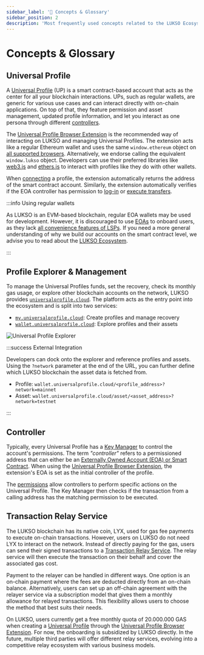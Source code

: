 ```yaml
---
sidebar_label: '📑 Concepts & Glossary'
sidebar_position: 2
description: 'Most frequently used concepts related to the LUKSO Ecosystem: Universal Profiles, Controllers, Transaction Relay Service.'
---
```


# Concepts & Glossary

## Universal Profile

A [Universal Profile](../standards/universal-profile/introduction.md) (UP) is a smart contract-based account that acts as the center for all your blockchain interactions. UPs, such as regular wallets, are generic for various use cases and can interact directly with on-chain applications. On top of that, they feature permission and asset management, updated profile information, and let you interact as one persona through different [controllers](#controller).

The [Universal Profile Browser Extension](/install-up-browser-extension) is the recommended way of interacting on LUKSO and managing Universal Profiles. The extension acts like a regular Ethereum wallet and uses the same `window.ethereum` object on [all supported browsers](/install-up-browser-extension). Alternatively, we endorse calling the equivalent `window.lukso` object. Developers can use their preferred libraries like [web3.js](https://web3js.readthedocs.io/) and [ethers.js](https://docs.ethers.org/) to interact with profiles like they do with other wallets.

When [connecting](https://docs.lukso.tech/learn/dapp-developer/connect-profile.md) a profile, the extension automatically returns the address of the smart contract account. Similarly, the extension automatically verifies if the EOA controller has permission to [log-in](../learn/dapp-developer/siwe.md) or [execute transfers](../learn/dapp-developer/transfer-lyx.md).

:::info Using regular wallets

As LUKSO is an EVM-based blockchain, regular EOA wallets may be used for development. However, it is discouraged to use [EOAs](https://ethereum.org/en/developers/docs/accounts/#types-of-account) to onboard users, as they lack [all convenience features of LSPs](../faq/onboarding/lukso-standards.md#what-are-the-main-features-of-lsps). If you need a more general understanding of why we build our accounts on the smart contract level, we advise you to read about the [LUKSO Ecosystem](https://medium.com/lukso/lukso-ecosystem-part-1-4c3f5d67b081).

:::

## Profile Explorer & Management

To manage the Universal Profiles funds, set the recovery, check its monthly gas usage, or explore other blockchain accounts on the network, LUKSO provides [`universalprofile.cloud`](https://universalprofile.cloud). The platform acts as the entry point into the ecosystem and is split into two services:

- [`my.universalprofile.cloud`](https://my.universalprofile.cloud/): Create profiles and manage recovery
- [`wallet.universalprofile.cloud`](https://my.universalprofile.cloud/): Explore profiles and their assets

![Universal Profile Explorer](../../static/img/learn/profile_explorer.png)

:::success External Integration

Developers can dock onto the explorer and reference profiles and assets. Using the `?network` parameter at the end of the URL, you can further define which LUKSO blockchain the asset data is fetched from.

- Profile: `wallet.universalprofile.cloud/<profile_address>?network=mainnet`
- Asset: `wallet.universalprofile.cloud/asset/<asset_address>?network=testnet`

:::

## Controller

Typically, every Universal Profile has a [Key Manager](../standards/universal-profile/lsp6-key-manager.md) to control the account's permissions. The term _"controller"_ refers to a permissioned address that can either be an [Externally Owned Account (EOA) or Smart Contract](https://ethereum.org/en/developers/docs/accounts/#types-of-account). When using the [Universal Profile Browser Extension](/install-up-browser-extension), the extension's EOA is set as the initial controller of the profile.

The [permissions](../standards/universal-profile/lsp6-key-manager.md#permissions) allow controllers to perform specific actions on the Universal Profile. The Key Manager then checks if the transaction from a calling address has the matching permission to be executed.

## Transaction Relay Service

The LUKSO blockchain has its native coin, LYX, used for gas fee payments to execute on-chain transactions. However, users on LUKSO do not need LYX to interact on the network. Instead of directly paying for the gas, users can send their signed transactions to a [Transaction Relay Service](../standards/relayer-api.md). The relay service will then execute the transaction on their behalf and cover the associated gas cost.

Payment to the relayer can be handled in different ways. One option is an on-chain payment where the fees are deducted directly from an on-chain balance. Alternatively, users can set up an off-chain agreement with the relayer service via a subscription model that gives them a monthly allowance for relayed transactions. This flexibility allows users to choose the method that best suits their needs.

On LUKSO, users currently get a free monthly quota of 20.000.000 GAS when creating a [Universal Profile](../standards/universal-profile/introduction.md) through the [Universal Profile Browser Extension](/install-up-browser-extension). For now, the onboarding is subsidized by LUKSO directly. In the future, multiple third parties will offer different relay services, evolving into a competitive relay ecosystem with various business models.
